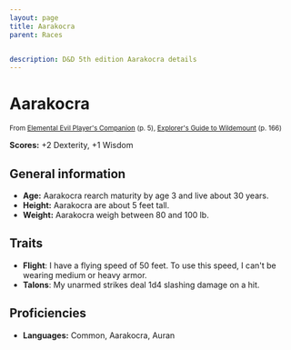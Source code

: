```yaml
---
layout: page
title: Aarakocra
parent: Races


description: D&D 5th edition Aarakocra details
---
```


# Aarakocra

<small>From <a target="_blank" href="https://dnd.wizards.com/products/tabletop-games/rpg-products/player%E2%80%99s-companion">Elemental Evil Player's Companion</a> (p. 5), <a target="_blank" href="https://dnd.wizards.com/products/wildemount">Explorer's Guide to Wildemount</a> (p. 166)</small>

**Scores:** +2 Dexterity, +1 Wisdom

## General information

- **Age:** Aarakocra rearch maturity by age 3 and live about 30 years.
- **Height:** Aarakocra are about 5 feet tall.
- **Weight:** Aarakocra weigh between 80 and 100 lb.

## Traits

- **Flight**: I have a flying speed of 50 feet. To use this speed, I can't be wearing medium or heavy armor.
- **Talons**: My unarmed strikes deal 1d4 slashing damage on a hit.

## Proficiencies

- **Languages:** Common, Aarakocra, Auran